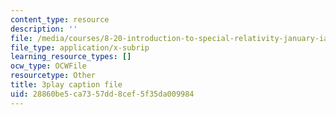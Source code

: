 ```yaml
---
content_type: resource
description: ''
file: /media/courses/8-20-introduction-to-special-relativity-january-iap-2021/28860be5ca7357dd8cef5f35da009984_rlC8mLGvong.vtt
file_type: application/x-subrip
learning_resource_types: []
ocw_type: OCWFile
resourcetype: Other
title: 3play caption file
uid: 28860be5-ca73-57dd-8cef-5f35da009984
---
```


